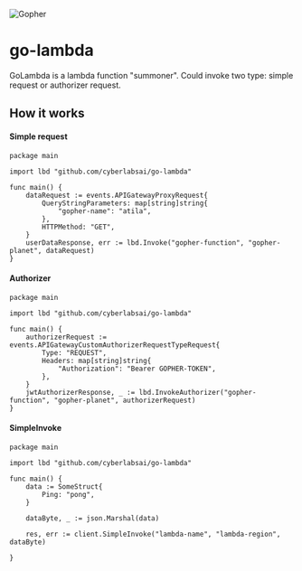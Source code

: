 ![Gopher](https://miro.medium.com/max/3200/1*G4kD68gYM1J1Fu-J7qvSSA.png)
# go-lambda
GoLambda is a lambda function "summoner". Could invoke two type: simple request or authorizer request.
## How it works
#### Simple request
```
package main

import lbd "github.com/cyberlabsai/go-lambda"

func main() {
    dataRequest := events.APIGatewayProxyRequest{
		QueryStringParameters: map[string]string{
			"gopher-name": "atila",
		},
		HTTPMethod: "GET",
	}
	userDataResponse, err := lbd.Invoke("gopher-function", "gopher-planet", dataRequest)
}
```
#### Authorizer
```
package main

import lbd "github.com/cyberlabsai/go-lambda"

func main() {
	authorizerRequest := events.APIGatewayCustomAuthorizerRequestTypeRequest{
		Type: "REQUEST",
		Headers: map[string]string{
			"Authorization": "Bearer GOPHER-TOKEN",
		},
	}
	jwtAuthorizerResponse, _ := lbd.InvokeAuthorizer("gopher-function", "gopher-planet", authorizerRequest)
}
```
#### SimpleInvoke
```
package main

import lbd "github.com/cyberlabsai/go-lambda"

func main() {
	data := SomeStruct{
		Ping: "pong",
	}

	dataByte, _ := json.Marshal(data)

	res, err := client.SimpleInvoke("lambda-name", "lambda-region", dataByte)

}
```